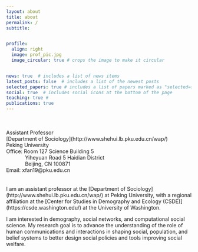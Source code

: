 ```yaml
---
layout: about
title: about
permalink: /
subtitle: 


profile:
  align: right
  image: prof_pic.jpg
  image_circular: true # crops the image to make it circular


news: true  # includes a list of news items
latest_posts: false  # includes a list of the newest posts
selected_papers: true # includes a list of papers marked as "selected={true}"
social: true  # includes social icons at the bottom of the page
teaching: true #
publications: true
---
```

<br>
<br>
Assistant Professor <br>
[Department of Sociology](http://www.shehui.lb.pku.edu.cn/wap/) <br> 
Peking University<br>
Office: Room 127 Science Building 5 <br>
&nbsp;&nbsp;&nbsp;&nbsp;&nbsp;&nbsp;&nbsp;&nbsp;&nbsp;&nbsp;&nbsp;&nbsp;&nbsp;Yiheyuan Road 5 Haidian District <br>
&nbsp;&nbsp;&nbsp;&nbsp;&nbsp;&nbsp;&nbsp;&nbsp;&nbsp;&nbsp;&nbsp;&nbsp;&nbsp;Beijing, CN 100871<br>
Email: xfan19@pku.edu.cn
<br>
<br>
<br>
I am an assistant professor at the [Department of Sociology](http://www.shehui.lb.pku.edu.cn/wap/) at Peking University, with a regional affiliation at the [Center for Studies in Demography and Ecology (CSDE)](https://csde.washington.edu/) at the University of Washington.

I am interested in demography, social networks, and computational social science. My research goal is to advance the understanding of the role of human communications and interactions in shaping social, population, and belief systems to better design social policies and tools improving social welfare.